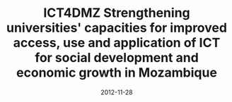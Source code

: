 ---
abstract: ''
authors:
- Thomas Grechenig
- Paul Pöltner
- Isabella Wagner
- Emilio Mosse
- Andrey Shindyapin
date: '2012-11-28'
featured: false
links:
- name: Publik
  url: https://publik.tuwien.ac.at/showentry.php?ID=216563&lang=1
publication_types:
- '0'
publishDate: '2012-11-28'
title: ICT4DMZ Strengthening universities' capacities for improved access, use and
  application of ICT for social development and economic growth in Mozambique
url_pdf: ''
---